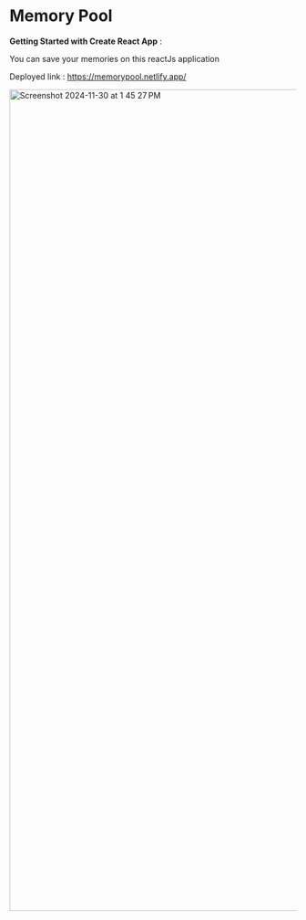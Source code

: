 # Memory Pool

**Getting Started with Create React App** :

You can save your memories on this reactJs application

Deployed link : https://memorypool.netlify.app/


<img width="1440" alt="Screenshot 2024-11-30 at 1 45 27 PM" src="https://github.com/user-attachments/assets/e1ed0e15-e478-4c2d-8f93-238ce8885c99">
